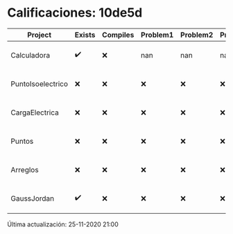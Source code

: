 # Calificaciones: 10de5d
|Project|Exists|Compiles|Problem1|Problem2|Problem3|Extra|Grade|CommitHash|CommitDate|CheckDate|DueDate|Comments|
|-|-|-|-|-|-|-|-|-|-|-|-|-|
|Calculadora|✔️|❌|nan|nan|nan|nan|nan|df7065bbf9b18a3695f3a13a35adb6f2e58ff779|26-10-2020 23:50:20|27-10-2020 21:02:08|15-10-2020 21:00:00|Tu código no compila|
|PuntoIsoelectrico|❌|❌|❌|❌|❌|❌|5.0|nan|nan|25-11-2020 21:00:14|26-11-2020 21:00:00|No se encontró el archivo en PracticasComputacionI/PuntoIsoelectrico/Grupo.cpp|
|CargaElectrica|❌|❌|❌|❌|❌|❌|5.0|nan|nan|25-11-2020 21:00:13|19-11-2020 21:00:00|No se encontró el archivo en PracticasComputacionI/CargaElectrica/CargaElectrica.cpp|
|Puntos|❌|❌|❌|❌|❌|❌|5.0|nan|nan|25-11-2020 21:00:12|05-11-2020 21:00:00|No se encontró el archivo en PracticasComputacionI/Puntos/Punto.cpp|
|Arreglos|❌|❌|❌|❌|❌|❌|5.0|nan|nan|25-11-2020 21:00:11|22-10-2020 21:00:00|No se encontró el archivo en PracticasComputacionI/Arreglos/Arreglos.cpp|
|GaussJordan|✔️|❌|❌|❌|❌|❌|5.0|3404e4e9d3859b54fef1896a8cdd236f07fb2c3c|03-11-2020 07:37:22|03-11-2020 21:30:17|19-11-2020 21:00:00|Tu código no compila|

Última actualización: 25-11-2020 21:00